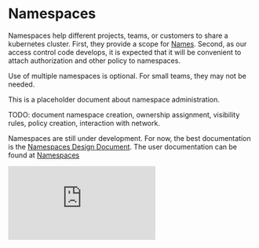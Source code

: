 # Namespaces

Namespaces help different projects, teams, or customers to share a kubernetes cluster.  First, they provide a scope for [Names](../identifiers.md).  Second, as our access control code develops, it is expected that it will be convenient to attach authorization and other policy to namespaces.

Use of multiple namespaces is optional.  For small teams, they may not be needed.

This is a placeholder document about namespace administration.

TODO: document namespace creation, ownership assignment, visibility rules,
policy creation, interaction with network.

Namespaces are still under development.  For now, the best documentation is the [Namespaces Design Document](../design/namespaces.md).  The user documentation can be found at [Namespaces](../../docs/namespaces.md)


[![Analytics](https://kubernetes-site.appspot.com/UA-36037335-10/GitHub/docs/admin/namespaces.md?pixel)]()
